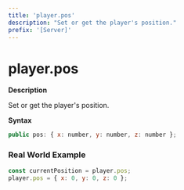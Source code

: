 ```yaml
---
title: 'player.pos'
description: "Set or get the player's position."
prefix: '[Server]'
---
```


# player.pos

**Description**

Set or get the player's position.

**Syntax**

```js
public pos: { x: number, y: number, z: number };
```

### Real World Example

```js
const currentPosition = player.pos;
player.pos = { x: 0, y: 0, z: 0 };
```
